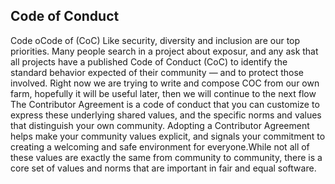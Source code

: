 ## Code of Conduct
Code oCode of (CoC) Like security, diversity and inclusion are our top priorities. Many people search in a project about exposur, and any ask that all projects have a published Code of Conduct (CoC) to identify the standard behavior expected of their community — and to protect those involved.
Right now we are trying to write and compose COC from our own farm, hopefully it will be useful later, then we will continue to the next flow
The Contributor Agreement is a code of conduct that you can customize to express these underlying shared values, and the specific norms and values that distinguish your own community.
Adopting a Contributor Agreement helps make your community values explicit, and signals your commitment to creating a welcoming and safe environment for everyone.While not all of these values are exactly the same from community to community, there is a core set of values and norms that are important in fair and equal software.
